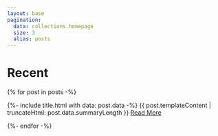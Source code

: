 ```yaml
---
layout: base
pagination:
  data: collections.homepage
  size: 3
  alias: posts
---
```

# Recent

{% for post in posts -%}
<section class="section">
  <div>
    {%- include title.html with data: post.data -%}
    {{ post.templateContent | truncateHtml: post.data.summaryLength }}
    <a href="{{ post.url }}">Read More</a>
  </div>
</section>

{%- endfor -%}